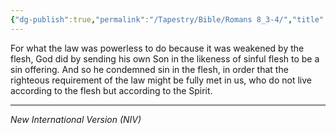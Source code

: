 ```yaml
---
{"dg-publish":true,"permalink":"/Tapestry/Bible/Romans 8_3-4/","title":"Romans 8:3-4","hide":true,"tags":["bible","bible-verse"],"dgHomeLink":true,"dgShowLocalGraph":true,"dgEnableSearch":true}
---
```


For what the law was powerless to do because it was weakened by the flesh, God did by sending his own Son in the likeness of sinful flesh to be a sin offering. And so he condemned sin in the flesh, in order that the righteous requirement of the law might be fully met in us, who do not live according to the flesh but according to the Spirit.

---
*New International Version (NIV)*